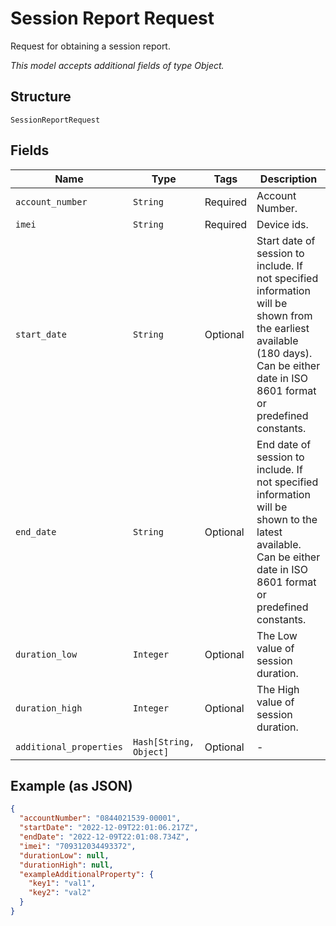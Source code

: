 
# Session Report Request

Request for obtaining a session report.

*This model accepts additional fields of type Object.*

## Structure

`SessionReportRequest`

## Fields

| Name | Type | Tags | Description |
|  --- | --- | --- | --- |
| `account_number` | `String` | Required | Account Number. |
| `imei` | `String` | Required | Device ids. |
| `start_date` | `String` | Optional | Start date of session to include. If not specified  information will be shown from the earliest available (180 days). Can be either date in ISO 8601 format or predefined constants. |
| `end_date` | `String` | Optional | End date of session to include. If not specified  information will be shown to the latest available. Can be either date in ISO 8601 format or predefined constants. |
| `duration_low` | `Integer` | Optional | The Low value of session duration. |
| `duration_high` | `Integer` | Optional | The High value of session duration. |
| `additional_properties` | `Hash[String, Object]` | Optional | - |

## Example (as JSON)

```json
{
  "accountNumber": "0844021539-00001",
  "startDate": "2022-12-09T22:01:06.217Z",
  "endDate": "2022-12-09T22:01:08.734Z",
  "imei": "709312034493372",
  "durationLow": null,
  "durationHigh": null,
  "exampleAdditionalProperty": {
    "key1": "val1",
    "key2": "val2"
  }
}
```

